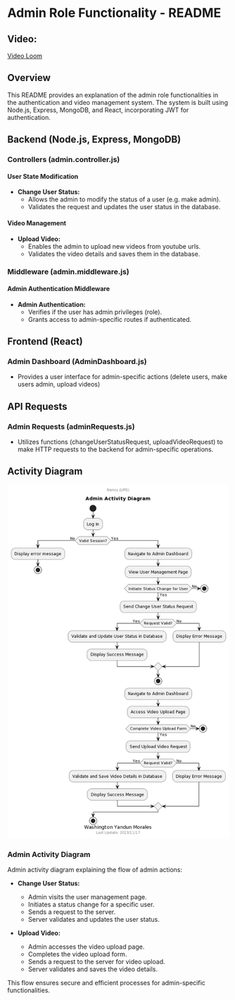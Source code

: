 # Admin Role Functionality - README

## Video:

<a href="https://www.loom.com/share/2e5e0843985e41b2aa8e1bea47d12fcf?sid=f6ee4790-4f4e-4b1d-8e67-91824385d8bd">Video Loom</a>

## Overview

This README provides an explanation of the admin role functionalities in the authentication and video management system. The system is built using Node.js, Express, MongoDB, and React, incorporating JWT for authentication.

## Backend (Node.js, Express, MongoDB)

### Controllers (admin.controller.js)

#### User State Modification

-   **Change User Status:**
    -   Allows the admin to modify the status of a user (e.g. make admin).
    -   Validates the request and updates the user status in the database.

#### Video Management

-   **Upload Video:**
    -   Enables the admin to upload new videos from youtube urls.
    -   Validates the video details and saves them in the database.

### Middleware (admin.middleware.js)

#### Admin Authentication Middleware

-   **Admin Authentication:**
    -   Verifies if the user has admin privileges (role).
    -   Grants access to admin-specific routes if authenticated.

## Frontend (React)

### Admin Dashboard (AdminDashboard.js)

-   Provides a user interface for admin-specific actions (delete users, make users admin, upload videos)

## API Requests

### Admin Requests (adminRequests.js)

-   Utilizes functions (changeUserStatusRequest, uploadVideoRequest) to make HTTP requests to the backend for admin-specific operations.

## Activity Diagram

<p align="center">
  <img alt="Auth class diagram" src="/docs/admin/admin_activity.png" />
</p>

### Admin Activity Diagram

Admin activity diagram explaining the flow of admin actions:

-   **Change User Status:**

    -   Admin visits the user management page.
    -   Initiates a status change for a specific user.
    -   Sends a request to the server.
    -   Server validates and updates the user status.

-   **Upload Video:**
    -   Admin accesses the video upload page.
    -   Completes the video upload form.
    -   Sends a request to the server for video upload.
    -   Server validates and saves the video details.

This flow ensures secure and efficient processes for admin-specific functionalities.
